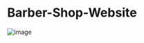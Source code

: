 # Barber-Shop-Website


![image](https://user-images.githubusercontent.com/47398013/88928114-cc97bd80-d24e-11ea-8fc6-60bbf75d48e0.png)

